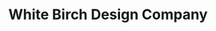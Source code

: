 ---
title: "White Birch Design Company"
url: /hillsboro/white-birch-design-company/
shop: boutique
---